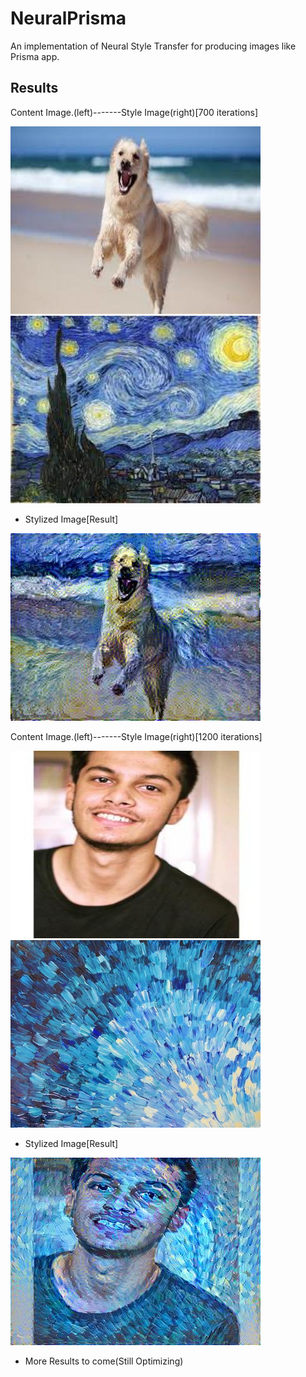 # NeuralPrisma
An implementation of Neural Style Transfer for producing images like Prisma app.

## Results
Content Image.(left)-------Style Image(right)[700 iterations]

![Content image](https://github.com/kbhartiya/NeuralPrisma/blob/master/images/content.jpg) ![Style Image](https://github.com/kbhartiya/NeuralPrisma/blob/master/images/stylesample1.jpg)

- Stylized Image[Result]

![Result](https://github.com/kbhartiya/NeuralPrisma/blob/master/results/generated_image.jpg)

Content Image.(left)-------Style Image(right)[1200 iterations]

![Content image](https://github.com/kbhartiya/NeuralPrisma/blob/master/images/kartik.jpg) ![Style Image](https://github.com/kbhartiya/NeuralPrisma/blob/master/images/stylesample6.jpg)

- Stylized Image[Result]

![Result](https://github.com/kbhartiya/NeuralPrisma/blob/master/results/face.jpg)

- More Results to come(Still Optimizing)
